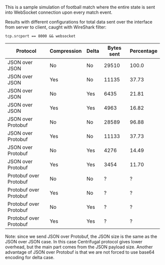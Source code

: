 This is a sample simulation of football match where the entire state is sent into WebSocket connection upon every
match event.

Results with different configurations for total data sent over the interface from server to client,
caught with WireShark filter:

```
tcp.srcport == 8000 && websocket
```

| Protocol                 | Compression | Delta     | Bytes sent | Percentage |
|--------------------------|-------------|-----------|------------|------------|
| JSON over JSON           | No          | No        | 29510      | 100.0      | 
| JSON over JSON           | Yes         | No        | 11135      | 37.73      | 
| JSON over JSON           | No          | Yes       | 6435       | 21.81      |
| JSON over JSON           | Yes         | Yes       | 4963       | 16.82      |
| JSON over Protobuf       | No          | No        | 28589      | 96.88      |
| JSON over Protobuf       | Yes         | No        | 11133      | 37.73      |
| JSON over Protobuf       | No          | Yes       | 4276       | 14.49      |
| JSON over Protobuf       | Yes         | Yes       | 3454       | 11.70      |
| Protobuf over Protobuf   | No          | No        | ?          | ?          |
| Protobuf over Protobuf   | Yes         | No        | ?          | ?          |
| Protobuf over Protobuf   | No          | Yes       | ?          | ?          |
| Protobuf over Protobuf   | Yes         | Yes       | ?          | ?          |

Note: since we send JSON over Protobuf, the JSON size is the same as the JSON over JSON case.
In this case Centrifugal protocol gives lower overhead, but the main part comes from the JSON payload size.
Another advantage of JSON over Protobuf is that we are not forced to use base64 encoding for delta case.
